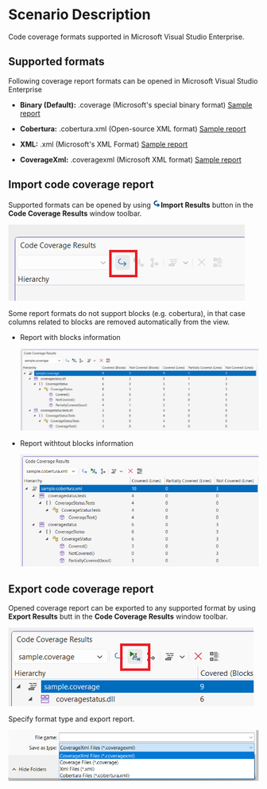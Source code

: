 # Scenario Description

Code coverage formats supported in Microsoft Visual Studio Enterprise.

## Supported formats

Following coverage report formats can be opened in Microsoft Visual Studio Enterprise

- **Binary (Default):** .coverage (Microsoft's special binary format) [Sample report](../../reports/sample.coverage)

- **Cobertura:** .cobertura.xml (Open-source XML format) [Sample report](../../reports/sample.cobertura.xml)

- **XML:** .xml (Microsoft's XML Format) [Sample report](../../reports/sample.xml)

- **CoverageXml:** .coveragexml (Microsoft XML format) [Sample report](../../reports/sample.coveragexml)

## Import code coverage report

Supported formats can be opened by using ![import](../../media/Import.png)**Import Results** button in the **Code Coverage Results** window toolbar.

![import coverage file](import.png)

Some report formats do not support blocks (e.g. cobertura), in that case columns related to blocks are removed automatically from the view.

- Report with blocks information

    ![report with blocks data](coverage-report.png)

- Report withtout blocks information

    ![report without blocks data](cobertura-report.png)

## Export code coverage report

Opened coverage report can be exported to any supported format by using **Export Results** butt in the **Code Coverage Results** window toolbar.

![export report](export.png)

Specify format type and export report.

![export repot type](export-type.png)
